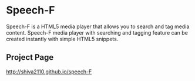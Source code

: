 Speech-F
========
Speech-F is a HTML5 media player that allows you to search and tag media content. Speech-F media player with searching and tagging feature can be created instantly with simple HTML5 snippets. 

Project Page
------
http://shiva2110.github.io/speech-F
